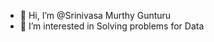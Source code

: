 - 👋 Hi, I’m @Srinivasa Murthy Gunturu
- 👀 I’m interested in Solving problems for Data



<!---
srinivasamurthygunturu/srinivasamurthygunturu is a ✨ special ✨ repository because its `README.md` (this file) appears on your GitHub profile.
You can click the Preview link to take a look at your changes.
--->
